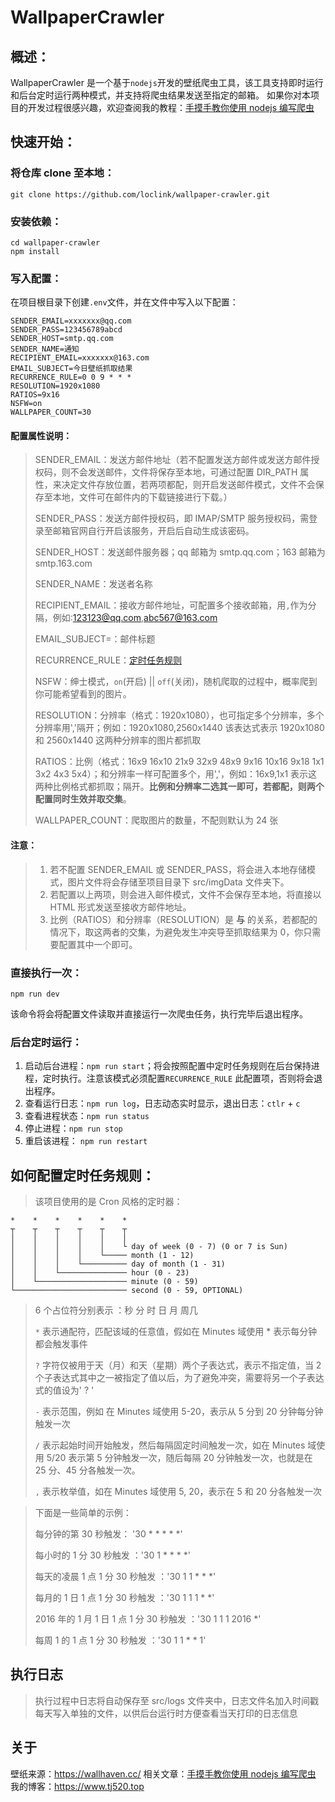 # WallpaperCrawler

## 概述：

WallpaperCrawler 是一个基于`nodejs`开发的壁纸爬虫工具，该工具支持即时运行和后台定时运行两种模式，并支持将爬虫结果发送至指定的邮箱。
如果你对本项目的开发过程很感兴趣，欢迎查阅我的教程：[手摸手教你使用 nodejs 编写爬虫](https://www.tj520.top/views/articles/back-end/nodejs-crawler.html)

## 快速开始：

### 将仓库 clone 至本地：

```shell
git clone https://github.com/loclink/wallpaper-crawler.git
```

### 安装依赖：

```shell
cd wallpaper-crawler
npm install
```

### 写入配置：

在项目根目录下创建`.env`文件，并在文件中写入以下配置：

```
SENDER_EMAIL=xxxxxxx@qq.com
SENDER_PASS=123456789abcd
SENDER_HOST=smtp.qq.com
SENDER_NAME=通知
RECIPIENT_EMAIL=xxxxxxx@163.com
EMAIL_SUBJECT=今日壁纸抓取结果
RECURRENCE_RULE=0 0 9 * * *
RESOLUTION=1920x1080
RATIOS=9x16
NSFW=on
WALLPAPER_COUNT=30
```

#### 配置属性说明：

> SENDER_EMAIL：发送方邮件地址（若不配置发送方邮件或发送方邮件授权码，则不会发送邮件，文件将保存至本地，可通过配置 DIR_PATH 属性，来决定文件存放位置，若两项都配，则开启发送邮件模式，文件不会保存至本地，文件可在邮件内的下载链接进行下载。）
>
> SENDER_PASS：发送方邮件授权码，即 IMAP/SMTP 服务授权码，需登录至邮箱官网自行开启该服务，开启后自动生成该密码。
>
> SENDER_HOST：发送邮件服务器；qq 邮箱为 smtp.qq.com；163 邮箱为 smtp.163.com
>
> SENDER_NAME：发送者名称
>
> RECIPIENT_EMAIL：接收方邮件地址，可配置多个接收邮箱，用`,`作为分隔，例如:123123@qq.com,abc567@163.com
>
> EMAIL_SUBJECT=：邮件标题
>
> RECURRENCE_RULE：[定时任务规则](#定时任务规则)
>
> NSFW：绅士模式，`on`(开启) || `off`(关闭)，随机爬取的过程中，概率爬到你可能希望看到的图片。
>
> RESOLUTION：分辨率（格式：1920x1080），也可指定多个分辨率，多个分辨率用','隔开；例如：1920x1080,2560x1440 该表达式表示 1920x1080 和 2560x1440 这两种分辨率的图片都抓取
>
> RATIOS：比例（格式：16x9 16x10 21x9 32x9 48x9 9x16 10x16 9x18 1x1 3x2 4x3 5x4）；和分辨率一样可配置多个，用','，例如：16x9,1x1 表示这两种比例格式都抓取；隔开。**比例和分辨率二选其一即可，若都配，则两个配置同时生效并取交集**。
>
> WALLPAPER_COUNT：爬取图片的数量，不配则默认为 24 张

#### 注意：

> 1. 若不配置 SENDER_EMAIL 或 SENDER_PASS，将会进入本地存储模式，图片文件将会存储至项目目录下 src/imgData 文件夹下。
> 2. 若配置以上两项，则会进入邮件模式，文件不会保存至本地，将直接以 HTML 形式发送至接收方邮件地址。
> 3. 比例（RATIOS）和分辨率（RESOLUTION）是 **与** 的关系，若都配的情况下，取这两者的交集，为避免发生冲突导至抓取结果为 0，你只需要配置其中一个即可。

### 直接执行一次：

```shell
npm run dev
```

该命令将会将配置文件读取并直接运行一次爬虫任务，执行完毕后退出程序。

### 后台定时运行：

1. 启动后台进程：`npm run start`；将会按照配置中定时任务规则在后台保持进程，定时执行。注意该模式必须配置`RECURRENCE_RULE` 此配置项，否则将会退出程序。
2. 查看运行日志：`npm run log`，日志动态实时显示，退出日志：`ctlr` + `c`
3. 查看进程状态：`npm run status`
4. 停止进程：`npm run stop`
5. 重启该进程： `npm run restart`

## 如何配置定时任务规则：

> 该项目使用的是 Cron 风格的定时器：

```
*    *    *    *    *    *
┬    ┬    ┬    ┬    ┬    ┬
│    │    │    │    │    │
│    │    │    │    │    └ day of week (0 - 7) (0 or 7 is Sun)
│    │    │    │    └───── month (1 - 12)
│    │    │    └────────── day of month (1 - 31)
│    │    └─────────────── hour (0 - 23)
│    └──────────────────── minute (0 - 59)
└───────────────────────── second (0 - 59, OPTIONAL)
```

> 6 个占位符分别表示 ：秒 分 时 日 月 周几
>
> `*` 表示通配符，匹配该域的任意值，假如在 Minutes 域使用 \* 表示每分钟都会触发事件
>
> `?` 字符仅被用于天（月）和天（星期）两个子表达式，表示不指定值，当 2 个子表达式其中之一被指定了值以后，为了避免冲突，需要将另一个子表达式的值设为' ? '
>
> `-` 表示范围，例如 在 Minutes 域使用 5-20，表示从 5 分到 20 分钟每分钟触发一次
>
> `/` 表示起始时间开始触发，然后每隔固定时间触发一次，如在 Minutes 域使用 5/20 表示第 5 分钟触发一次，随后每隔 20 分钟触发一次，也就是在 25 分、45 分各触发一次。
>
> `,` 表示枚举值，如在 Minutes 域使用 5, 20，表示在 5 和 20 分各触发一次

> 下面是一些简单的示例：
>
> 每分钟的第 30 秒触发： '30 \* \* \* \* \*'
>
> 每小时的 1 分 30 秒触发 ：'30 1 \* \* \* \*'
>
> 每天的凌晨 1 点 1 分 30 秒触发 ：'30 1 1 \* \* \*'
>
> 每月的 1 日 1 点 1 分 30 秒触发 ：'30 1 1 1 \* \*'
>
> 2016 年的 1 月 1 日 1 点 1 分 30 秒触发 ：'30 1 1 1 2016 \*'
>
> 每周 1 的 1 点 1 分 30 秒触发 ：'30 1 1 \* \* 1'

## 执行日志

> 执行过程中日志将自动保存至 src/logs 文件夹中，日志文件名加入时间戳每天写入单独的文件，以供后台运行时方便查看当天打印的日志信息

## 关于

壁纸来源：https://wallhaven.cc/
相关文章：[手摸手教你使用 nodejs 编写爬虫](https://www.tj520.top/views/articles/back-end/nodejs-crawler.html)
我的博客：https://www.tj520.top
